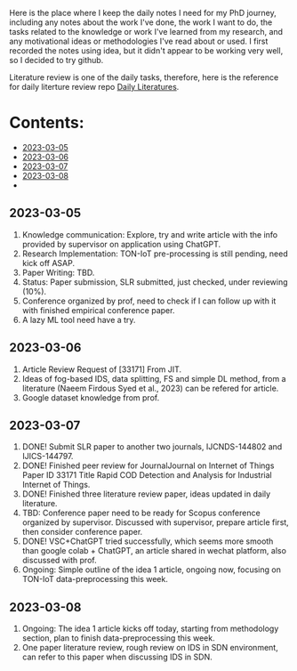 Here is the place where I keep the daily notes I need for my PhD journey, including any notes about the work I've done, the work I want to do, the tasks related to the knowledge or work I've learned from my research, and any motivational ideas or methodologies I've read about or used.
I first recorded the notes using idea, but it didn't appear to be working very well, so I decided to try github.

Literature review is one of the daily tasks, therefore, here is the reference for daily literture review repo [Daily Literatures](https://github.com/goldboy225/PhD-Journey/blob/main/Literatures%20Daily.md).

# Contents:
- [2023-03-05](#2023-03-05)
- [2023-03-06](#2023-03-06)
- [2023-03-07](#2023-03-07)
- [2023-03-08](#2023-03-08)
- 


## 2023-03-05
1. Knowledge communication: Explore, try and write article with the info provided by supervisor on application using ChatGPT.
2. Research Implementation: TON-IoT pre-processing is still pending, need kick off ASAP.
3. Paper Writing: TBD.
4. Status: Paper submission, SLR submitted, just checked, under reviewing (10%).
5. Conference organized by prof, need to check if I can follow up with it with finished empirical conference paper.
6. A lazy ML tool need have a try.

## 2023-03-06
1. Article Review Request of [33171] From JIT.
2. Ideas of fog-based IDS, data splitting, FS and simple DL method, from a literature (Naeem Firdous Syed et al., 2023) can be refered for article.
3. Google dataset knowledge from prof.

## 2023-03-07
1. DONE! Submit SLR paper to another two journals, IJCNDS-144802 and IJICS-144797.
2. DONE! Finished peer review for JournalJournal on Internet of Things Paper ID 33171 Title Rapid COD Detection and Analysis for Industrial Internet of Things.
3. DONE! Finished three literature review paper, ideas updated in daily literature.
4. TBD: Conference paper need to be ready for Scopus conference organized by supervisor. Discussed with supervisor, prepare article first, then consider conference paper.
5. DONE! VSC+ChatGPT tried successfully, which seems more smooth than google colab + ChatGPT, an article shared in wechat platform, also discussed with prof.
6. Ongoing: Simple outline of the idea 1 article, ongoing now, focusing on TON-IoT data-preprocessing this week.

## 2023-03-08
1. Ongoing: The idea 1 article kicks off today, starting from methodology section, plan to finish data-preprocessing this week.
2. One paper literature review, rough review on IDS in SDN environment, can refer to this paper when discussing IDS in SDN.
